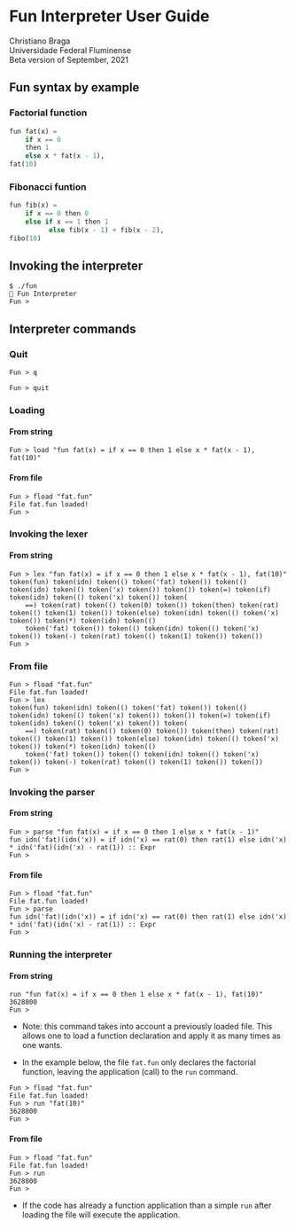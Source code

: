 # Fun Interpreter User Guide

Christiano Braga  
Universidade Federal Fluminense  
Beta version of September, 2021

## Fun syntax by example

### Factorial function
```python
fun fat(x) =
    if x == 0
    then 1
    else x * fat(x - 1),
fat(10)	
```

### Fibonacci funtion

```python
fun fib(x) =
    if x == 0 then 0
    else if x == 1 then 1
          else fib(x - 1) + fib(x - 2),
fibo(10)  
```

## Invoking the interpreter

```
$ ./fun
🎉 Fun Interpreter
Fun > 
```

## Interpreter commands


### Quit
```
Fun > q
```

```
Fun > quit
```

### Loading

#### From string

```
Fun > load "fun fat(x) = if x == 0 then 1 else x * fat(x - 1), fat(10)"
```

#### From file

```
Fun > fload "fat.fun"
File fat.fun loaded!
Fun >
```

### Invoking the lexer

#### From string
```
Fun > lex "fun fat(x) = if x == 0 then 1 else x * fat(x - 1), fat(10)"
token(fun) token(idn) token(() token('fat) token()) token(() token(idn) token(() token('x) token()) token()) token(=) token(if) token(idn) token(() token('x) token()) token(
    ==) token(rat) token(() token(0) token()) token(then) token(rat) token(() token(1) token()) token(else) token(idn) token(() token('x) token()) token(*) token(idn) token(()
    token('fat) token()) token(() token(idn) token(() token('x) token()) token(-) token(rat) token(() token(1) token()) token()) 
Fun > 
```

### From file

```
Fun > fload "fat.fun"
File fat.fun loaded!
Fun > lex
token(fun) token(idn) token(() token('fat) token()) token(() token(idn) token(() token('x) token()) token()) token(=) token(if) token(idn) token(() token('x) token()) token(
    ==) token(rat) token(() token(0) token()) token(then) token(rat) token(() token(1) token()) token(else) token(idn) token(() token('x) token()) token(*) token(idn) token(()
    token('fat) token()) token(() token(idn) token(() token('x) token()) token(-) token(rat) token(() token(1) token()) token()) 
Fun > 
```

### Invoking the parser

#### From string

```
Fun > parse "fun fat(x) = if x == 0 then 1 else x * fat(x - 1)"
fun idn('fat)(idn('x)) = if idn('x) == rat(0) then rat(1) else idn('x) * idn('fat)(idn('x) - rat(1)) :: Expr
Fun > 
```

#### From file

```
Fun > fload "fat.fun"
File fat.fun loaded!
Fun > parse
fun idn('fat)(idn('x)) = if idn('x) == rat(0) then rat(1) else idn('x) * idn('fat)(idn('x) - rat(1)) :: Expr
Fun > 
```

### Running the interpreter

#### From string
```
run "fun fat(x) = if x == 0 then 1 else x * fat(x - 1), fat(10)"
3628800
Fun > 
```

- Note: this command takes into account a previously loaded file. This
allows one to load a function declaration and apply it as many times
as one wants.

- In the example below, the file ```fat.fun``` only declares the
  factorial function, leaving the application (call) to the ```run``` command.

```
Fun > fload "fat.fun"
File fat.fun loaded!
Fun > run "fat(10)"
3628800
Fun > 
```

#### From file

```
Fun > fload "fat.fun"
File fat.fun loaded!
Fun > run
3628800
Fun > 
```

- If the code has already a function application than a simple
  ```run``` after loading the file will execute the application.
